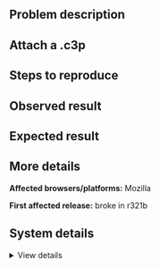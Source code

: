 ## Problem description



## Attach a .c3p



## Steps to reproduce



## Observed result



## Expected result



## More details



**Affected browsers/platforms:** Mozilla

**First affected release:** broke in r321b

## System details

<details><summary>View details</summary>



</details>
